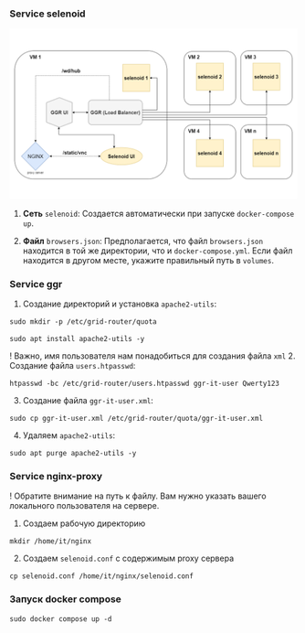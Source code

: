 ### Service selenoid
![Selenoid-schema.png](..%2Fimg%2FSelenoid-schema.png)

1. **Сеть** `selenoid`: Создается автоматически при запуске `docker-compose up`.

2. **Файл** `browsers.json`: Предполагается, что файл `browsers.json` находится в той же директории, что и `docker-compose.yml`. Если файл находится в другом месте, укажите правильный путь в `volumes`.

### Service ggr

1. Создание директорий и установка `apache2-utils`:
```shell
sudo mkdir -p /etc/grid-router/quota
```
```shell
sudo apt install apache2-utils -y
```
! Важно, имя пользователя нам понадобиться для создания файла `xml`
2. Создание файла `users.htpasswd`:
```shell
htpasswd -bc /etc/grid-router/users.htpasswd ggr-it-user Qwerty123
```
3. Создание файла `ggr-it-user.xml`:
```shell
sudo cp ggr-it-user.xml /etc/grid-router/quota/ggr-it-user.xml
```
4. Удаляем `apache2-utils`:
```shell
sudo apt purge apache2-utils -y
```

### Service nginx-proxy
! Обратите внимание на путь к файлу. Вам нужно указать вашего локального пользователя на сервере.

1. Создаем рабочую директорию
```shell
mkdir /home/it/nginx
```
2. Создаем `selenoid.conf` с содержимым proxy сервера
```shell
cp selenoid.conf /home/it/nginx/selenoid.conf
```

### Запуск docker compose
```shell
sudo docker compose up -d
```